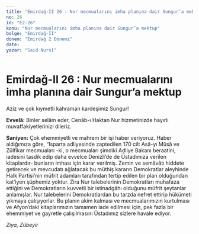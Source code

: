 ```yaml
---
title: "Emirdağ-II 26 : Nur mecmualarını imha planına dair Sungur’a mektup"
no: 26
id: "E2-26"
konu: "Nur mecmualarını imha planına dair Sungur’a mektup"
bolge: "Emirdağ-II"
donem: "Emirdağ 2 Dönemi"
date: 
yazar: "Said Nursî"
---
```


# Emirdağ-II 26 : Nur mecmualarını imha planına dair Sungur’a mektup

Aziz ve çok kıymetli kahraman kardeşimiz Sungur!

**Evvelâ:** Binler selâm eder, Cenâb-ı Haktan Nur hizmetinizde hayırlı muvaffakiyetlerinizi dileriz.

**Saniyen:** Çok ehemmiyetli ve mahrem bir işi haber veriyoruz. Haber aldığımıza göre, “Isparta adliyesinde zaptedilen 170 cilt Asâ-yı Mûsâ ve Zülfikar mecmuaları -ki, o mecmuaları şimdiki Adliye Bakanı beraatini, iadesini tasdik edip daha evvelce Denizli’de de Üstadımıza verilen kitaplardır- bunların imhası için karar verilmiş. Zemin ve semâvâtı hiddete getirecek ve mevcudatı ağlatacak bu müthiş kararın Demokratlar aleyhinde Halk Partisi’nin müfrit adamları tarafından tertip edilen bir plan olduğundan kat’iyen şüphemiz yoktur. Zira Nur talebelerinin Demokratları muhafaza ettiğini ve Demokratların kuvvetli bir istinadgâhı olduğunu müfrit şeytanlar anlamışlar. Nur talebelerini Demokratlardan bu tarzda nefret ettirip hükümeti yıkmaya çalışıyorlar. Bu planın akim kalması ve mecmualarımızın kurtulması ve Afyon’daki kitaplarımızın tamamen iade edilmesi için, pek fazla bir ehemmiyet ve gayretle çalışılmasını Üstadımız sizlere havale ediyor.

*Ziya, Zübeyir*
